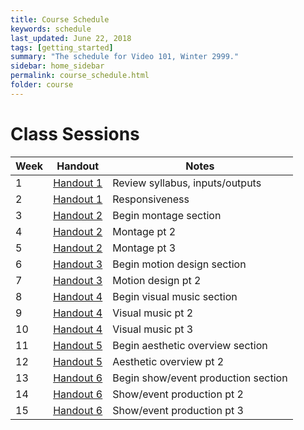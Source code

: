 ```yaml
---
title: Course Schedule
keywords: schedule
last_updated: June 22, 2018
tags: [getting_started]
summary: "The schedule for Video 101, Winter 2999."
sidebar: home_sidebar
permalink: course_schedule.html
folder: course
---
```


# Class Sessions

Week | Handout | Notes
--------|-----------|-----------
1 | [Handout 1](/handout_module_1.html) | Review syllabus, inputs/outputs
2 | [Handout 1](/handout_module_1.html) | Responsiveness
3 | [Handout 2](/handout_module_2.html) | Begin montage section
4 | [Handout 2](/handout_module_2.html) | Montage pt 2
5 | [Handout 2](/handout_module_2.html) | Montage pt 3
6 | [Handout 3](/handout_module_3.html) | Begin motion design section
7 | [Handout 3](/handout_module_3.html) | Motion design pt 2
8 | [Handout 4](/handout_module_4.html) | Begin visual music section
9 | [Handout 4](/handout_module_4.html) | Visual music pt 2
10 | [Handout 4](/handout_module_4.html) | Visual music pt 3
11 | [Handout 5](/handout_module_5.html) | Begin aesthetic overview section
12 | [Handout 5](/handout_module_5.html) | Aesthetic overview pt 2
13 | [Handout 6](/handout_module_4.html) | Begin show/event production section
14 | [Handout 6](/handout_module_4.html) | Show/event production pt 2
15 | [Handout 6](/handout_module_4.html) | Show/event production pt 3
